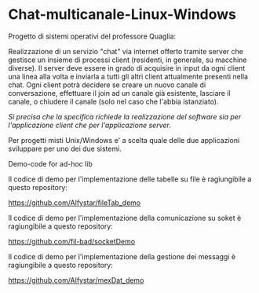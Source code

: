 # Chat-multicanale-Linux-Windows
Progetto di sistemi operativi del professore Quaglia:

Realizzazione di un servizio "chat" via internet offerto tramite server
che gestisce un insieme di processi client (residenti, in generale, su
macchine diverse). Il server deve essere in grado di acquisire in input
da ogni client una linea alla volta e inviarla a tutti gli altri client
attualmente presenti nella chat.
Ogni client potrà decidere se creare un nuovo canale di conversazione,
effettuare il join ad un canale già esistente, lasciare il canale,
o chiudere il canale (solo nel caso che l'abbia istanziato).

_Si precisa che la specifica richiede la realizzazione del software sia per
l'applicazione client che per l'applicazione server._

Per progetti misti Unix/Windows e' a scelta quale delle due applicazioni
sviluppare per uno dei due sistemi.


Demo-code for ad-hoc lib 

Il codice di demo per l'implementazione delle tabelle su file è ragiungibile a questo repository:

https://github.com/Alfystar/fileTab_demo

Il codice di demo per l'implementazione della comunicazione su soket è ragiungibile a questo repository:

https://github.com/fil-bad/socketDemo

Il codice di demo per l'implementazione della gestione dei messaggi è ragiungibile a questo repository:

https://github.com/Alfystar/mexDat_demo

